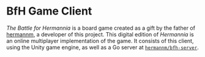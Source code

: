 # BfH Game Client

_The Battle for Hermannia_ is a board game created as a gift by the father of [hermannm](https://github.com/hermannm), a developer of this project. This digital edition of _Hermannia_ is an online multiplayer implementation of the game. It consists of this client, using the Unity game engine, as well as a Go server at [`hermannm/bfh-server`](https://github.com/hermannm/bfh-server).
